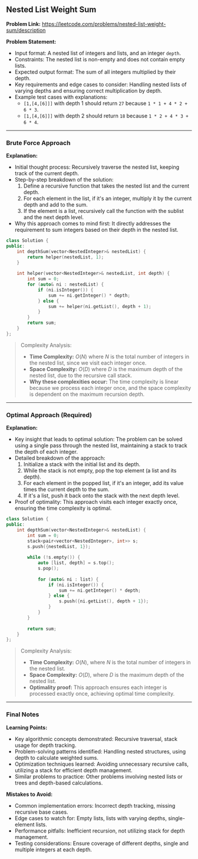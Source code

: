 ## Nested List Weight Sum
**Problem Link:** https://leetcode.com/problems/nested-list-weight-sum/description

**Problem Statement:**
- Input format: A nested list of integers and lists, and an integer `depth`.
- Constraints: The nested list is non-empty and does not contain empty lists.
- Expected output format: The sum of all integers multiplied by their depth.
- Key requirements and edge cases to consider: Handling nested lists of varying depths and ensuring correct multiplication by depth.
- Example test cases with explanations:
  - `[1,[4,[6]]]` with depth 1 should return `27` because `1 * 1 + 4 * 2 + 6 * 3`.
  - `[1,[4,[6]]]` with depth 2 should return `18` because `1 * 2 + 4 * 3 + 6 * 4`.

---

### Brute Force Approach

**Explanation:**
- Initial thought process: Recursively traverse the nested list, keeping track of the current depth.
- Step-by-step breakdown of the solution:
  1. Define a recursive function that takes the nested list and the current depth.
  2. For each element in the list, if it's an integer, multiply it by the current depth and add to the sum.
  3. If the element is a list, recursively call the function with the sublist and the next depth level.
- Why this approach comes to mind first: It directly addresses the requirement to sum integers based on their depth in the nested list.

```cpp
class Solution {
public:
    int depthSum(vector<NestedInteger>& nestedList) {
        return helper(nestedList, 1);
    }
    
    int helper(vector<NestedInteger>& nestedList, int depth) {
        int sum = 0;
        for (auto& ni : nestedList) {
            if (ni.isInteger()) {
                sum += ni.getInteger() * depth;
            } else {
                sum += helper(ni.getList(), depth + 1);
            }
        }
        return sum;
    }
};
```

> Complexity Analysis:
> - **Time Complexity:** $O(N)$ where $N$ is the total number of integers in the nested list, since we visit each integer once.
> - **Space Complexity:** $O(D)$ where $D$ is the maximum depth of the nested list, due to the recursive call stack.
> - **Why these complexities occur:** The time complexity is linear because we process each integer once, and the space complexity is dependent on the maximum recursion depth.

---

### Optimal Approach (Required)

**Explanation:**
- Key insight that leads to optimal solution: The problem can be solved using a single pass through the nested list, maintaining a stack to track the depth of each integer.
- Detailed breakdown of the approach:
  1. Initialize a stack with the initial list and its depth.
  2. While the stack is not empty, pop the top element (a list and its depth).
  3. For each element in the popped list, if it's an integer, add its value times the current depth to the sum.
  4. If it's a list, push it back onto the stack with the next depth level.
- Proof of optimality: This approach visits each integer exactly once, ensuring the time complexity is optimal.

```cpp
class Solution {
public:
    int depthSum(vector<NestedInteger>& nestedList) {
        int sum = 0;
        stack<pair<vector<NestedInteger>, int>> s;
        s.push({nestedList, 1});
        
        while (!s.empty()) {
            auto [list, depth] = s.top();
            s.pop();
            
            for (auto& ni : list) {
                if (ni.isInteger()) {
                    sum += ni.getInteger() * depth;
                } else {
                    s.push({ni.getList(), depth + 1});
                }
            }
        }
        
        return sum;
    }
};
```

> Complexity Analysis:
> - **Time Complexity:** $O(N)$, where $N$ is the total number of integers in the nested list.
> - **Space Complexity:** $O(D)$, where $D$ is the maximum depth of the nested list.
> - **Optimality proof:** This approach ensures each integer is processed exactly once, achieving optimal time complexity.

---

### Final Notes

**Learning Points:**
- Key algorithmic concepts demonstrated: Recursive traversal, stack usage for depth tracking.
- Problem-solving patterns identified: Handling nested structures, using depth to calculate weighted sums.
- Optimization techniques learned: Avoiding unnecessary recursive calls, utilizing a stack for efficient depth management.
- Similar problems to practice: Other problems involving nested lists or trees and depth-based calculations.

**Mistakes to Avoid:**
- Common implementation errors: Incorrect depth tracking, missing recursive base cases.
- Edge cases to watch for: Empty lists, lists with varying depths, single-element lists.
- Performance pitfalls: Inefficient recursion, not utilizing stack for depth management.
- Testing considerations: Ensure coverage of different depths, single and multiple integers at each depth.